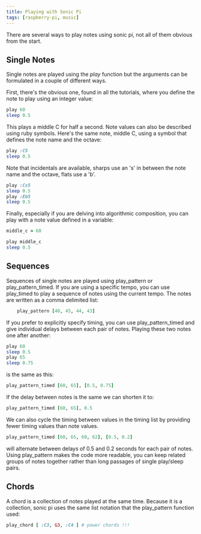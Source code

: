 ```yaml
---
title: Playing with Sonic Pi
tags: [raspberry-pi, music]
---
```


There are several ways to play notes using sonic pi, not all of them obvious from the
start.

## Single Notes

Single notes are played using the _play_ function but the arguments can be formulated in a
couple of different ways.

First, there's the obvious one, found in all the tutorials, where you define the note to play
using an integer value:

```ruby
play 60
sleep 0.5
```

This plays a middle C for half a second. Note values can also be described using ruby symbols. Here's
the same note, middle C, using a symbol that defines the note name and the octave:

```ruby
play :C5
sleep 0.5
```

Note that incidentals are available, sharps use an 's' in between the note name and the octave,
flats use a 'b'.

```ruby
play :Cs5
sleep 0.5
play :Eb5
sleep 0.5
```

Finally, especially if you are delving into algorithmic composition, you can play with a note
value defined in a variable:

```ruby
middle_c = 60

play middle_c
sleep 0.5
```

## Sequences

Sequences of single notes are played using play_pattern or play_pattern_timed. If you are using
a specific tempo, you can use play_timed to play a sequence of notes using the current tempo. The
notes are written as a comma delimited list:

```ruby
    play_pattern [40, 45, 44, 43]
```

If you prefer to explicitly specify timing, you can use play_pattern_timed and give individual
delays between each pair of notes. Playing these two notes one after another:

```ruby
play 60
sleep 0.5
play 65
sleep 0.75
```

is the same as this:

```ruby
play_pattern_timed [60, 65], [0.5, 0.75]
```

If the delay between notes is the same we can shorten it to:

```ruby
play_pattern_timed [60, 65], 0.5
```

We can also cycle the timing between values in the timing list by providing fewer timing values
than note values.

```ruby
play_pattern_timed [60, 65, 60, 62], [0.5, 0.2]
```

will alternate between delays of 0.5 and 0.2 seconds for each pair of notes. Using play_pattern
makes the code more readable, you can keep related groups of notes together rather than long
passages of single play/sleep pairs.

## Chords

A chord is a collection of notes played at the same time. Because it is a collection, sonic pi
uses the same list notation that the play_pattern function used:

```ruby
play_chord [ :C3, G3, :C4 ] # power chords !!!
```
